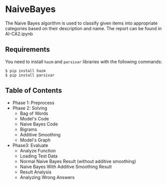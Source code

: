 # NaiveBayes
The Naive Bayes algorithm is used to classify given items into appropriate categories based on their description and name. The report can be found in AI-CA2.ipynb

## Requirements
You need to install ```hazm``` and ```parsivar``` libraries with the following commands:
```
$ pip install hazm
$ pip install parsivar
```

## Table of Contents
- Phase 1: Preprocess
- Phase 2: Solving
    - Bag of Words
    - Model's Code
    - Naive Bayes Code
    - Bigrams
    - Additive Smoothing
    - Model's Graph
- Phase3: Evaluate
    - Analyze Function
    - Loading Test Data
    - Normal Naive Bayes Result (without additive smoothing)
    - Naive Bayes With Additive Smoothing Result
    - Result Analysis
    - Analyzing Wrong Answers
